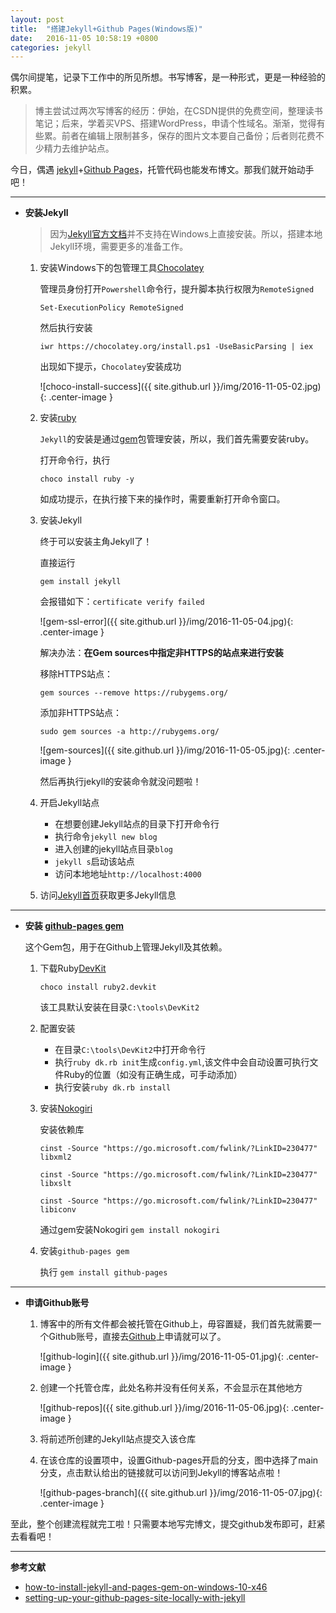 ```yaml
---
layout: post
title:  "搭建Jekyll+Github Pages(Windows版)"
date:   2016-11-05 10:58:19 +0800
categories: jekyll
---
```


<head>
  <link rel="stylesheet" type="text/css" href="{{ site.github.url }}/public/css/styles.css">
</head>

偶尔间提笔，记录下工作中的所见所想。书写博客，是一种形式，更是一种经验的积累。

>博主尝试过两次写博客的经历：伊始，在CSDN提供的免费空间，整理读书笔记；后来，学着买VPS、搭建WordPress，申请个性域名。渐渐，觉得有些累。前者在编辑上限制甚多，保存的图片文本要自己备份；后者则花费不少精力去维护站点。

今日，偶遇 [jekyll][jekyll-cn]+[Github Pages][github-pg]，托管代码也能发布博文。那我们就开始动手吧！

----

* **安装Jekyll**

  >因为[Jekyll官方文档][jekyll-win-install]并不支持在Windows上直接安装。所以，搭建本地Jekyll环境，需要更多的准备工作。

  1. 安装Windows下的包管理工具[Chocolatey][chocolatey]

     管理员身份打开`Powershell`命令行，提升脚本执行权限为`RemoteSigned`

     ```
     Set-ExecutionPolicy RemoteSigned
     ```

     然后执行安装

     ```
     iwr https://chocolatey.org/install.ps1 -UseBasicParsing | iex
     ```

     出现如下提示，`Chocolatey`安装成功

     ![choco-install-success]({{ site.github.url }}/img/2016-11-05-02.jpg){: .center-image }

  2. 安装[ruby][ruby-cn]

     `Jekyll`的安装是通过[gem][gems]包管理安装，所以，我们首先需要安装ruby。

     打开命令行，执行

     ```
     choco install ruby -y
     ```

     如成功提示，在执行接下来的操作时，需要重新打开命令窗口。

  3. 安装Jekyll

     终于可以安装主角Jekyll了！

     直接运行

     ```
     gem install jekyll
     ```

     会报错如下：`certificate verify failed`

     ![gem-ssl-error]({{ site.github.url }}/img/2016-11-05-04.jpg){: .center-image }

     解决办法：**在Gem sources中指定非HTTPS的站点来进行安装**

     移除HTTPS站点：

     ```
     gem sources --remove https://rubygems.org/
     ```

     添加非HTTPS站点：

     ```
     sudo gem sources -a http://rubygems.org/
     ```

     ![gem-sources]({{ site.github.url }}/img/2016-11-05-05.jpg){: .center-image }

     然后再执行jekyll的安装命令就没问题啦！

  4. 开启Jekyll站点

      * 在想要创建Jekyll站点的目录下打开命令行
      * 执行命令`jekyll new blog`
      * 进入创建的jekyll站点目录`blog`
      * `jekyll s`启动该站点
      * 访问本地地址`http://localhost:4000`

  5. 访问[Jekyll首页][jekyll]获取更多Jekyll信息

----

* **安装 [github-pages gem][github-pages gem]**

  这个Gem包，用于在Github上管理Jekyll及其依赖。

  1. 下载Ruby[DevKit][devkit]

     ```
     choco install ruby2.devkit
     ```

     该工具默认安装在目录`C:\tools\DevKit2`

  2. 配置安装

     * 在目录`C:\tools\DevKit2`中打开命令行
     * 执行`ruby dk.rb init`生成`config.yml`,该文件中会自动设置可执行文件Ruby的位置（如没有正确生成，可手动添加）
     * 执行安装`ruby dk.rb install`

  3. 安装[Nokogiri][nokogiri]

     安装依赖库

     ```
     cinst -Source "https://go.microsoft.com/fwlink/?LinkID=230477" libxml2
     ```

     ```
     cinst -Source "https://go.microsoft.com/fwlink/?LinkID=230477" libxslt
     ```

     ```
     cinst -Source "https://go.microsoft.com/fwlink/?LinkID=230477" libiconv
     ```

     通过gem安装Nokogiri `gem install nokogiri`

  4. 安装`github-pages gem`

     执行 `gem install github-pages`

----

* **申请Github账号**

    1. 博客中的所有文件都会被托管在Github上，毋容置疑，我们首先就需要一个Github账号，直接去[Github][github]上申请就可以了。

       ![github-login]({{ site.github.url }}/img/2016-11-05-01.jpg){: .center-image }

    2. 创建一个托管仓库，此处名称并没有任何关系，不会显示在其他地方

       ![github-repos]({{ site.github.url }}/img/2016-11-05-06.jpg){: .center-image }

    3. 将前述所创建的Jekyll站点提交入该仓库

    4. 在该仓库的设置项中，设置Github-pages开启的分支，图中选择了main分支，点击默认给出的链接就可以访问到Jekyll的博客站点啦！

       ![github-pages-branch]({{ site.github.url }}/img/2016-11-05-07.jpg){: .center-image }


至此，整个创建流程就完工啦！只需要本地写完博文，提交github发布即可，赶紧去看看吧！

----

**参考文献**
  * [how-to-install-jekyll-and-pages-gem-on-windows-10-x46][how-to-install-jekyll-and-pages-gem-on-windows-10-x46]
  * [setting-up-your-github-pages-site-locally-with-jekyll][setting-up-your-github-pages-site-locally-with-jekyll]


[jekyll-cn]: http://jekyllcn.com/
[jekyll]: https://jekyllrb.com/docs/home/
[jekyll-win-install]: http://jekyllcn.com/docs/windows/#installation

[chocolatey]: https://chocolatey.org/install
[ruby-cn]: https://www.ruby-lang.org/zh_cn/
[gems]: https://rubygems.org/gems
[bundler]: http://bundler.io/
[github-pages gem]: https://github.com/github/pages-gem
[devkit]: http://rubyinstaller.org/add-ons/devkit/
[nokogiri]: https://rubygems.org/gems/nokogiri/

[github-pg]: https://pages.github.com/
[github]: https://github.com/
[how-to-install-jekyll-and-pages-gem-on-windows-10-x46]: https://jwillmer.de/blog/tutorial/how-to-install-jekyll-and-pages-gem-on-windows-10-x46
[setting-up-your-github-pages-site-locally-with-jekyll]: https://help.github.com/articles/setting-up-your-github-pages-site-locally-with-jekyll/
